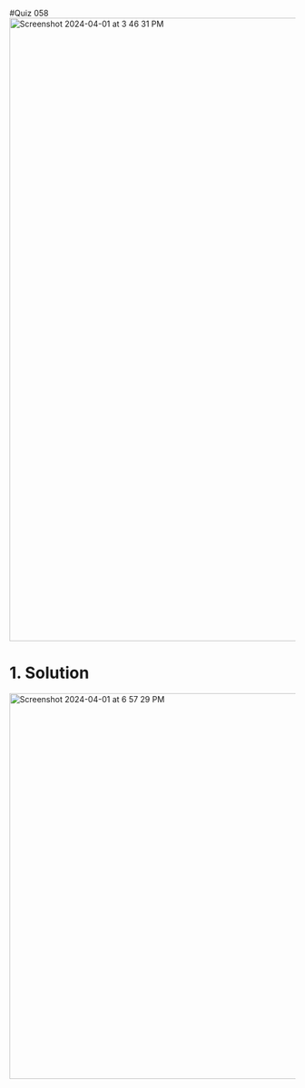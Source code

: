 #Quiz 058
<img width="1099" alt="Screenshot 2024-04-01 at 3 46 31 PM" src="https://github.com/K-Schriber/Unit-4-Comp-Sci/assets/142757998/34421a90-5692-4bf1-8953-dc646fdc88f2">

# 1. Solution

<img width="680" alt="Screenshot 2024-04-01 at 6 57 29 PM" src="https://github.com/K-Schriber/Unit-4-Comp-Sci/assets/142757998/e1d0e712-f3d2-4a51-9101-a282d745effe">


